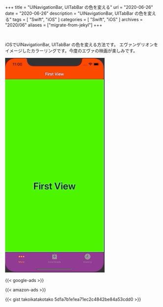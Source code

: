 +++
title =  "UINavigationBar, UITabBar の色を変える"
url = "2020-06-26"
date = "2020-06-26"
description = "UINavigationBar, UITabBar の色を変える"
tags = [
    "Swift",
    "iOS"
]
categories = [
    "Swift",
    "iOS"
]
archives = "2020/06"
aliases = ["migrate-from-jekyl"]
+++

<br>

iOSでUINavigationBar, UITabBar の色を変える方法です。
エヴァンゲリオンをイメージしたカラーリングです。今度のエヴァの映画が楽しみです。

![UITabBarController](1.gif)

<!-- Google Ads -->
{{< google-ads >}}

<!-- Amazon Ads -->
{{< amazon-ads >}}

{{< gist takoikatakotako 5d1a7b1e1ea71ec2c4842be84a53cdd0 >}}
